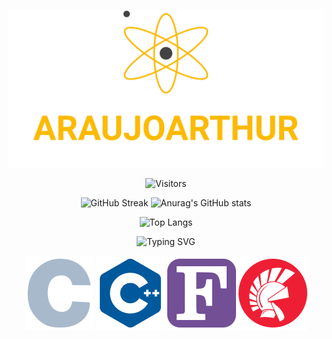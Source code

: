<div align=center>

![Header](assets/headerWorkingEmb.svg)

![Visitors](https://visitor-badge.glitch.me/badge?page_id=araujoarthur.araujoarthur)

![GitHub Streak](http://github-readme-streak-stats.herokuapp.com?user=araujoarthur&theme=great-gatsby)
![Anurag's GitHub stats](https://github-readme-stats.vercel.app/api?username=araujoarthur&theme=great-gatsby&show_icons=true)
  
![Top Langs](https://github-readme-stats.vercel.app/api/top-langs/?username=araujoarthur&layout=compact&theme=great-gatsby)



![Typing SVG](https://readme-typing-svg.herokuapp.com?font=Roboto+Condensed&color=DD2727&center=true&lines=Technologies+I+am+Learning+and+Using)

![C](assets/cglow.svg)
![C++](assets/cplusplusglow.svg)
![Fortran](assets/fortranglow.svg)
![Delphi](assets/delphiglow.svg)


</div>
<!--
**araujoarthur/araujoarthur** is a ✨ _special_ ✨ repository because its `README.md` (this file) appears on your GitHub profile.

Here are some ideas to get you started:

- 🔭 I’m currently working on ...
- 🌱 I’m currently learning ...
- 👯 I’m looking to collaborate on ...
- 🤔 I’m looking for help with ...
- 💬 Ask me about ...
- 📫 How to reach me: ...
- 😄 Pronouns: ...
- ⚡ Fun fact: ...
-->
